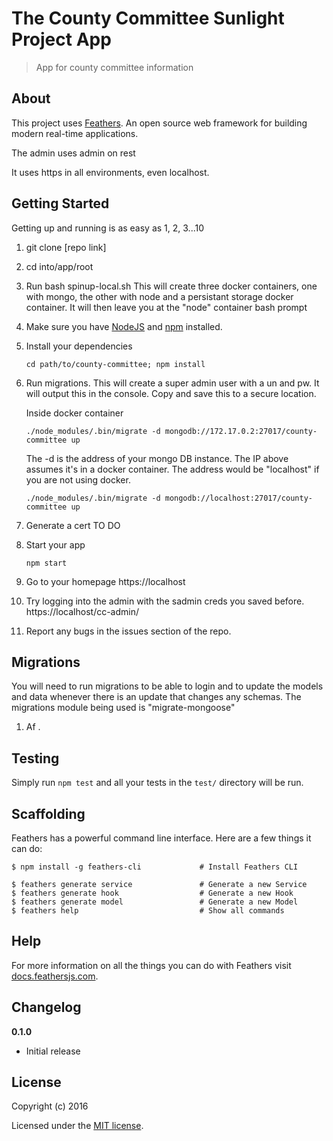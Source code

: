 # The County Committee Sunlight Project App

> App for county committee information

## About

This project uses [Feathers](http://feathersjs.com). An open source web framework for building modern real-time applications.

The admin uses admin on rest

It uses https in all environments, even localhost.

## Getting Started
Getting up and running is as easy as 1, 2, 3...10

1. git clone [repo link]

2. cd into/app/root

3. Run bash spinup-local.sh
This will create three docker containers, one with mongo, the other with node and a persistant storage docker container. It will then leave you at the "node" container bash prompt

4. Make sure you have [NodeJS](https://nodejs.org/) and [npm](https://www.npmjs.com/) installed.

5. Install your dependencies
    
    ```
    cd path/to/county-committee; npm install
    ```

6. Run migrations. This will create a super admin user with
a un and pw. It will output this in the console. Copy and save this to a secure location.
	
	Inside docker container

	```
	./node_modules/.bin/migrate -d mongodb://172.17.0.2:27017/county-committee up
	```
	The -d is the address of your mongo DB instance. The IP above assumes it's in a docker container. The address would be "localhost" if you are not using docker.


	```
	./node_modules/.bin/migrate -d mongodb://localhost:27017/county-committee up
	```

7. Generate a cert
TO DO

8. Start your app
    
    ```
    npm start
    ```

9. Go to your homepage
https://localhost

10. Try logging into the admin with the sadmin creds you saved before. 
https://localhost/cc-admin/

11. Report any bugs in the issues section of the repo.

## Migrations
You will need to run migrations to be able to login and to update the models and data whenever there is an update that changes any schemas. The migrations module being used is "migrate-mongoose"

1. Af
.
## Testing

Simply run `npm test` and all your tests in the `test/` directory will be run.

## Scaffolding

Feathers has a powerful command line interface. Here are a few things it can do:

```
$ npm install -g feathers-cli             # Install Feathers CLI

$ feathers generate service               # Generate a new Service
$ feathers generate hook                  # Generate a new Hook
$ feathers generate model                 # Generate a new Model
$ feathers help                           # Show all commands
```

## Help

For more information on all the things you can do with Feathers visit [docs.feathersjs.com](http://docs.feathersjs.com).

## Changelog

__0.1.0__

- Initial release

## License

Copyright (c) 2016

Licensed under the [MIT license](LICENSE).
